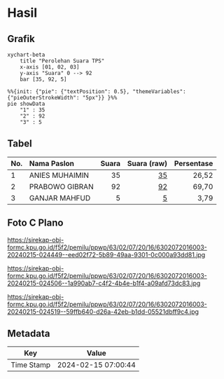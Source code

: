 # Hasil

## Grafik

```mermaid
xychart-beta
    title "Perolehan Suara TPS"
    x-axis [01, 02, 03]
    y-axis "Suara" 0 --> 92
    bar [35, 92, 5]
```

```mermaid
%%{init: {"pie": {"textPosition": 0.5}, "themeVariables": {"pieOuterStrokeWidth": "5px"}} }%%
pie showData
    "1" : 35
    "2" : 92
    "3" : 5
```

## Tabel

| No. | Nama Paslon    | Suara | Suara (raw) | Persentase |
|:--- |:-------------- | -----:| -----------:| ----------:|
| 1   | ANIES MUHAIMIN | 35    | [35][p-1]   | 26,52      |
| 2   | PRABOWO GIBRAN | 92    | [92][p-2]   | 69,70      |
| 3   | GANJAR MAHFUD  | 5     | [5][p-3]    | 3,79       |


[p-1]: https://github.com/gigit-pemilu/pemilu-2024/blob/main/pilpres/hitung-suara/sub/63-kalimantan-selatan/sub/02-kotabaru/sub/07-kelumpang-selatan/sub/2016-pantai-baru/sub/003-tps/sub/paslon-1.txt
[p-2]: https://github.com/gigit-pemilu/pemilu-2024/blob/main/pilpres/hitung-suara/sub/63-kalimantan-selatan/sub/02-kotabaru/sub/07-kelumpang-selatan/sub/2016-pantai-baru/sub/003-tps/sub/paslon-2.txt
[p-3]: https://github.com/gigit-pemilu/pemilu-2024/blob/main/pilpres/hitung-suara/sub/63-kalimantan-selatan/sub/02-kotabaru/sub/07-kelumpang-selatan/sub/2016-pantai-baru/sub/003-tps/sub/paslon-3.txt

## Foto C Plano

https://sirekap-obj-formc.kpu.go.id/f5f2/pemilu/ppwp/63/02/07/20/16/6302072016003-20240215-024449--eed02f72-5b89-49aa-9301-0c000a93dd81.jpg

https://sirekap-obj-formc.kpu.go.id/f5f2/pemilu/ppwp/63/02/07/20/16/6302072016003-20240215-024506--1a990ab7-c4f2-4b4e-b1f4-a09afd73dc83.jpg

https://sirekap-obj-formc.kpu.go.id/f5f2/pemilu/ppwp/63/02/07/20/16/6302072016003-20240215-024519--59ffb640-d26a-42eb-b1dd-05521dbff9c4.jpg


## Metadata

| Key        | Value               |
| ---------- | ------------------- |
| Time Stamp | 2024-02-15 07:00:44 |




